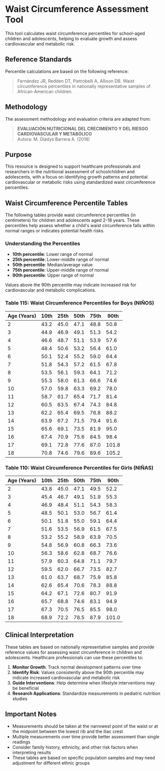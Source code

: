 # Waist Circumference Assessment Tool

This tool calculates waist circumference percentiles for school-aged children and adolescents, helping to evaluate growth and assess cardiovascular and metabolic risk.

## Reference Standards

Percentile calculations are based on the following reference:

> Fernández JR, Redden DT, Pietrobelli A, Allison DB. Waist circumference percentiles in nationally representative samples of African-American children.

## Methodology

The assessment methodology and evaluation criteria are adapted from:

> **EVALUACIÓN NUTRICIONAL DEL CRECIMIENTO Y DEL RIESGO CARDIOVASCULAR Y METABÓLICO**  
> Autora: M. Gladys Barrera A. (2018)

## Purpose

This resource is designed to support healthcare professionals and researchers in the nutritional assessment of schoolchildren and adolescents, with a focus on identifying growth patterns and potential cardiovascular or metabolic risks using standardized waist circumference percentiles.

## Waist Circumference Percentile Tables

The following tables provide waist circumference percentiles (in centimeters) for children and adolescents aged 2-18 years. These percentiles help assess whether a child's waist circumference falls within normal ranges or indicates potential health risks.

### Understanding the Percentiles

- **10th percentile**: Lower range of normal
- **25th percentile**: Lower-middle range of normal  
- **50th percentile**: Median/average value
- **75th percentile**: Upper-middle range of normal
- **90th percentile**: Upper range of normal

Values above the 90th percentile may indicate increased risk for cardiovascular and metabolic complications.

### Table 115: Waist Circumference Percentiles for Boys (NIÑOS)

| Age (Years) | 10th | 25th | 50th | 75th | 90th |
|-------------|------|------|------|------|------|
| 2           | 43.2 | 45.0 | 47.1 | 48.8 | 50.8 |
| 3           | 44.9 | 46.9 | 49.1 | 51.3 | 54.2 |
| 4           | 46.6 | 48.7 | 51.1 | 53.9 | 57.6 |
| 5           | 48.4 | 50.6 | 53.2 | 56.4 | 61.0 |
| 6           | 50.1 | 52.4 | 55.2 | 59.0 | 64.4 |
| 7           | 51.8 | 54.3 | 57.2 | 61.5 | 67.8 |
| 8           | 53.5 | 56.1 | 59.3 | 64.1 | 71.2 |
| 9           | 55.3 | 58.0 | 61.3 | 66.6 | 74.6 |
| 10          | 57.0 | 59.8 | 63.3 | 69.2 | 78.0 |
| 11          | 58.7 | 61.7 | 65.4 | 71.7 | 81.4 |
| 12          | 60.5 | 63.5 | 67.4 | 74.3 | 84.8 |
| 13          | 62.2 | 65.4 | 69.5 | 76.8 | 88.2 |
| 14          | 63.9 | 67.2 | 71.5 | 79.4 | 91.6 |
| 15          | 65.6 | 69.1 | 73.5 | 81.9 | 95.0 |
| 16          | 67.4 | 70.9 | 75.6 | 84.5 | 98.4 |
| 17          | 69.1 | 72.8 | 77.6 | 87.0 | 101.8 |
| 18          | 70.8 | 74.6 | 79.6 | 89.6 | 105.2 |

### Table 110: Waist Circumference Percentiles for Girls (NIÑAS)

| Age (Years) | 10th | 25th | 50th | 75th | 90th |
|-------------|------|------|------|------|------|
| 2           | 43.8 | 45.0 | 47.1 | 49.5 | 52.2 |
| 3           | 45.4 | 46.7 | 49.1 | 51.9 | 55.3 |
| 4           | 46.9 | 48.4 | 51.1 | 54.3 | 58.3 |
| 5           | 48.5 | 50.1 | 53.0 | 56.7 | 61.4 |
| 6           | 50.1 | 51.8 | 55.0 | 59.1 | 64.4 |
| 7           | 51.6 | 53.5 | 56.9 | 61.5 | 67.5 |
| 8           | 53.2 | 55.2 | 58.9 | 63.9 | 70.5 |
| 9           | 54.8 | 56.9 | 60.8 | 66.3 | 73.6 |
| 10          | 56.3 | 58.6 | 62.8 | 68.7 | 76.6 |
| 11          | 57.9 | 60.3 | 64.8 | 71.1 | 79.7 |
| 12          | 59.5 | 62.0 | 66.7 | 73.5 | 82.7 |
| 13          | 61.0 | 63.7 | 68.7 | 75.9 | 85.8 |
| 14          | 62.6 | 65.4 | 70.6 | 78.3 | 88.8 |
| 15          | 64.2 | 67.1 | 72.6 | 80.7 | 91.9 |
| 16          | 65.7 | 68.8 | 74.6 | 83.1 | 94.9 |
| 17          | 67.3 | 70.5 | 76.5 | 85.5 | 98.0 |
| 18          | 68.9 | 72.2 | 78.5 | 87.9 | 101.0 |

## Clinical Interpretation

These tables are based on nationally representative samples and provide reference values for assessing waist circumference in children and adolescents. Healthcare professionals can use these percentiles to:

1. **Monitor Growth**: Track normal development patterns over time
2. **Identify Risk**: Values consistently above the 90th percentile may indicate increased cardiovascular and metabolic risk
3. **Guide Interventions**: Help determine when lifestyle interventions may be beneficial
4. **Research Applications**: Standardize measurements in pediatric nutrition studies

## Important Notes

- Measurements should be taken at the narrowest point of the waist or at the midpoint between the lowest rib and the iliac crest
- Multiple measurements over time provide better assessment than single readings
- Consider family history, ethnicity, and other risk factors when interpreting results
- These tables are based on specific population samples and may need adjustment for different ethnic groups
